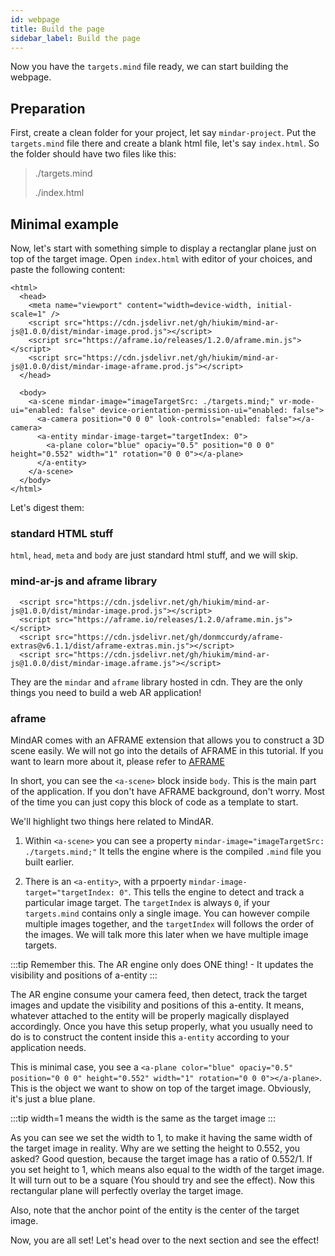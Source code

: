 ```yaml
---
id: webpage 
title: Build the page
sidebar_label: Build the page
---
```


Now you have the `targets.mind` file ready, we can start building the webpage.

## Preparation

First, create a clean folder for your project, let say `mindar-project`. Put the `targets.mind` file there and create a blank html file, let's say `index.html`. So the folder should have two files like this:

<blockquote>
./targets.mind

./index.html
</blockquote>


## Minimal example

Now, let's start with something simple to display a rectanglar plane just on top of the target image. Open `index.html` with editor of your choices, and paste the following content:

```
<html>
  <head>
    <meta name="viewport" content="width=device-width, initial-scale=1" />
    <script src="https://cdn.jsdelivr.net/gh/hiukim/mind-ar-js@1.0.0/dist/mindar-image.prod.js"></script>
    <script src="https://aframe.io/releases/1.2.0/aframe.min.js"></script>
    <script src="https://cdn.jsdelivr.net/gh/hiukim/mind-ar-js@1.0.0/dist/mindar-image-aframe.prod.js"></script>
  </head>

  <body>
    <a-scene mindar-image="imageTargetSrc: ./targets.mind;" vr-mode-ui="enabled: false" device-orientation-permission-ui="enabled: false">
      <a-camera position="0 0 0" look-controls="enabled: false"></a-camera>
      <a-entity mindar-image-target="targetIndex: 0">
        <a-plane color="blue" opaciy="0.5" position="0 0 0" height="0.552" width="1" rotation="0 0 0"></a-plane>
      </a-entity>
    </a-scene>
  </body>
</html>
```

Let's digest them:

### standard HTML stuff

`html`, `head`, `meta` and `body` are just standard html stuff, and we will skip.

### mind-ar-js and aframe library 

```
  <script src="https://cdn.jsdelivr.net/gh/hiukim/mind-ar-js@1.0.0/dist/mindar-image.prod.js"></script>
  <script src="https://aframe.io/releases/1.2.0/aframe.min.js"></script>
  <script src="https://cdn.jsdelivr.net/gh/donmccurdy/aframe-extras@v6.1.1/dist/aframe-extras.min.js"></script>
  <script src="https://cdn.jsdelivr.net/gh/hiukim/mind-ar-js@1.0.0/dist/mindar-image.aframe.js"></script>
```

They are the `mindar` and `aframe` library hosted in cdn. They are the only things you need to build a web AR application!

### aframe 
MindAR comes with an AFRAME extension that allows you to construct a 3D scene easily. We will not go into the details of AFRAME in this tutorial. If you want to learn more about it, please refer to <a href="https://aframe.io/" target="_blank">AFRAME</a>

In short, you can see the `<a-scene>` block inside `body`. This is the main part of the application. If you don't have AFRAME background, don't worry. Most of the time you can just copy this block of code as a template to start.

We'll highlight two things here related to MindAR. 

1. Within `<a-scene>` you can see a property `mindar-image="imageTargetSrc: ./targets.mind;"` It tells the engine where is the compiled `.mind` file you built earlier.

2. There is an `<a-entity>`, with a prpoerty `mindar-image-target="targetIndex: 0"`. This tells the engine to detect and track a particular image target. The `targetIndex` is always `0`, if your `targets.mind` contains only a single image. You can however compile multiple images together, and the `targetIndex` will follows the order of the images. We will talk more this later when we have multiple image targets. 


:::tip
Remember this. The AR engine only does ONE thing! - It updates the visibility and positions of a-entity
:::

The AR engine consume your camera feed, then detect, track the target images and update the visibility and positions of this a-entity. It means, whatever attached to the entity will be properly magically displayed accordingly. Once you have this setup properly, what you usually need to do is to construct the content inside this `a-entity` according to your application needs.

This is minimal case, you see a `<a-plane color="blue" opaciy="0.5" position="0 0 0" height="0.552" width="1" rotation="0 0 0"></a-plane>`. This is the object we want to show on top of the target image. Obviously, it's just a blue plane.

:::tip
width=1 means the width is the same as the target image
:::

As you can see we set the width to 1, to make it having the same width of the target image in reality. Why are we setting the height to 0.552, you asked? Good question, because the target image has a ratio of 0.552/1. If you set height to 1, which means also equal to the width of the target image. It will turn out to be a square (You should try and see the effect). Now this rectangular plane will perfectly overlay the target image.

Also, note that the anchor point of the entity is the center of the target image.


Now, you are all set! Let's head over to the next section and see the effect!
